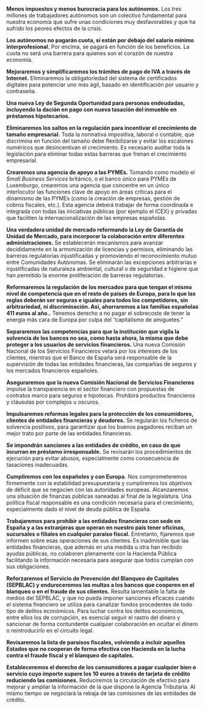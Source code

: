**Menos impuestos y menos burocracia
para los autónomos.** Los tres millones de trabajadores autónomos son un colectivo fundamental para nuestra economía que sufre unas condiciones muy desfavorables y que ha sufrido los peores efectos de la crisis.

**Los autónomos no pagarán cuota, si
están por debajo del salario mínimo interprofesional.** Por encima, se pagará en función de los beneficios. La cuota no será una barrera para quienes son el corazón de nuestra economía.


**Mejoraremos y simplificaremos los trámites de pago
de IVA a través de Internet.** Eliminaremos la obligatoriedad del sistema de certificados digitales para potenciar uno más ágil, basado en identificación por usuario y contraseña.



**Una nueva Ley de Segunda Oportunidad para personas
endeudadas, incluyendo la dación en pago con nueva tasación del inmueble en préstamos hipotecarios.**


**Eliminaremos los saltos en la regulación para
incentivar el crecimiento de tamaño empresarial.** Toda la normativa impositiva, laboral o contable, que discrimina en función del tamaño debe flexibilizarse y evitar los escalones numéricos que desincentivan el crecimiento. Es necesario auditar toda la legislación para eliminar todas estas barreras que frenan el crecimiento empresarial.


**Crearemos una agencia de apoyo a las PYMEs.** Tomando
como modelo el *Small Business Services* británico, o el banco único para PYMEs de Luxemburgo, crearemos una agencia que concentre en un
único interlocutor las funciones clave de apoyo en áreas críticas para el dinamismo de las PYMEs (como la creación de empresas, gestión de cobros
fiscales, etc.). Esta agencia deberá trabajar de forma coordinada e integrada con todas las iniciativas públicas (por ejemplo el ICEX) y privadas
que faciliten la internacionalización de las empresas españolas.


**Una verdadera unidad de mercado reformando la Ley de
Garantía de Unidad de Mercado, para incorporar la colaboración entre diferentes administraciones.** Se establecerán mecanismos para avanzar decididamente en la armonización de licencias y permisos, eliminando las barreras regulatorias injustificadas y promoviendo el reconocimiento mutuo entre Comunidades Autónomas. Se eliminarán las excepciones arbitrarias e injustificadas de naturaleza ambiental, cultural o de seguridad e higiene que han permitido la enorme proliferación de barreras regulatorias.

**Reformaremos la regulación de los mercados para que tengan el mismo nivel de competencia que en el resto de países de Europa, para lo que las reglas deberán ser
seguras e iguales para todos los competidores, sin arbitrariedad, ni discriminación. Así, ahorraremos a las familias españolas 411 euros al año..** Tenemos derecho a no pagar el sobrecoste de tener la energía más cara de Europa por culpa del “capitalismo de amiguetes.”

**Separaremos las competencias para que la institución
que vigila la solvencia de los bancos no sea, como hasta ahora, la misma que debe proteger a los usuarios de servicios financieros.** Una nueva Comisión Nacional de los Servicios Financieros velará por los intereses de los clientes, mientras que el Banco de España será responsable de la supervisión de todas las entidades financieras, las compañías de seguros y los mercados financieros españoles.


**Aseguraremos que la nueva Comisión Nacional de
Servicios Financieros** impulse la transparencia en el sector financiero con propuestas de contratos marco para seguros e hipotecas. Prohibirá productos financieros y cláusulas por complejos u oscuros.

**Impulsaremos reformas legales para la protección de
los consumidores, clientes de entidades financieras y deudores.** Se regularán los ficheros de solvencia positivos, para garantizar que los buenos pagadores reciban un mejor trato por parte de las entidades financieras.


**Se impondrán sanciones a las entidades de crédito,
en caso de que incurran en préstamo irresponsable.** Se revisarán los procedimientos de ejecución para evitar abusos, especialmente como consecuencia de tasaciones inadecuadas.

**Cumpliremos con los españoles y
con Europa.** Nos comprometeremos firmemente con la estabilidad presupuestaria y cumpliremos los objetivos de déficit que se negocien con las autoridades europeas. Alcanzaremos una situación de finanzas públicas saneadas al final de la legislatura. Una política fiscal responsable es una condición necesaria para el crecimiento, especialmente dado el nivel de deuda pública de España.

**Trabajaremos para prohibir a las entidades
financieras con sede en España y a las extranjeras que operan en nuestro país tener oficinas, sucursales o filiales en cualquier paraíso fiscal.** Entretanto, fijaremos que informen sobre esas operaciones de sus clientes. Es inadmisible que las entidades financieras, que además en una medida u otra han recibido ayudas públicas, no colaboren plenamente con la Hacienda Pública facilitando la información necesaria para asegurar que todos cumplan con sus obligaciones.

**Reforzaremos el Servicio de
Prevención del Blanqueo de Capitales (SEPBLAC) y endureceremos las multas a los bancos que cooperen en el blanqueo o en el fraude de sus clientes.** Resulta lamentable la falta de medios del SEPBLAC, y que no pueda imponer sanciones eficaces cuando el sistema financiero se utiliza para canalizar fondos procedentes de todo tipo de delitos económicos. Para luchar contra los delitos económicos, entre ellos los de corrupción, es esencial seguir el rastro del dinero y sancionar de forma contundente cualquier colaboración en ocultar el dinero o reintroducirlo en el circuito legal.



**Revisaremos la lista de paraísos fiscales, volviendo
a incluir aquellos Estados que no cooperan de forma efectiva con Hacienda en la lucha contra el fraude fiscal y el blanqueo de capitales.**


**Estableceremos el derecho de los consumidores a
pagar cualquier bien o servicio cuyo importe supere los 10 euros a través de tarjeta de crédito reduciendo las comisiones.** Reduciremos la circulación de efectivo para mejorar y ampliar la información de la que dispone la Agencia Tributaria. Al mismo tiempo se negociará la rebaja de las comisiones de las entidades de crédito.


